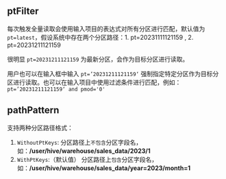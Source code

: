 ## ptFilter

每次触发全量读取会使用输入项目的表达式对所有分区进行匹配，默认值为 `pt=latest`，假设系统中存在两个分区路径：1. pt=20231111121159 , 2. pt=20231211121159

很明显 `pt=20231211121159` 为最新分区，会作为目标分区进行读取。

用户也可以在输入框中输入 `pt=’20231211121159‘` 强制指定特定分区作为目标分区进行读取。也可以在输入项目中使用过滤条件进行匹配，例如：`pt=’20231211121159‘ and pmod='0'`

## pathPattern
支持两种分区路径格式：
1. `WithoutPtKeys`: 分区路径上`不包含`分区字段名，如：**/user/hive/warehouse/sales_data/2023/1**
2. `WithPtKeys`:（默认值） 分区路径上`包含`分区字段名，如：**/user/hive/warehouse/sales_data/year=2023/month=1**
